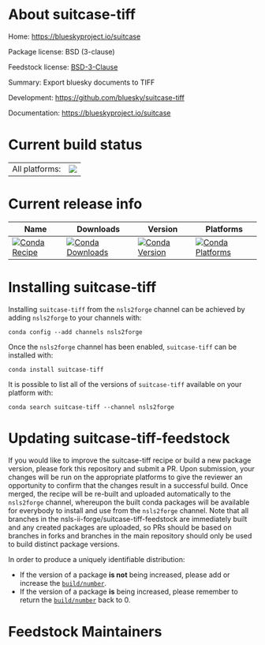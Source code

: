 About suitcase-tiff
===================

Home: https://blueskyproject.io/suitcase

Package license: BSD (3-clause)

Feedstock license: [BSD-3-Clause](https://github.com/nsls-ii-forge/suitcase-tiff-feedstock/blob/master/LICENSE.txt)

Summary: Export bluesky documents to TIFF

Development: https://github.com/bluesky/suitcase-tiff

Documentation: https://blueskyproject.io/suitcase

Current build status
====================


<table><tr><td>All platforms:</td>
    <td>
      <a href="https://dev.azure.com/nsls2forge/nsls2forge/_build/latest?definitionId=83&branchName=master">
        <img src="https://dev.azure.com/nsls2forge/nsls2forge/_apis/build/status/suitcase-tiff-feedstock?branchName=master">
      </a>
    </td>
  </tr>
</table>

Current release info
====================

| Name | Downloads | Version | Platforms |
| --- | --- | --- | --- |
| [![Conda Recipe](https://img.shields.io/badge/recipe-suitcase--tiff-green.svg)](https://anaconda.org/nsls2forge/suitcase-tiff) | [![Conda Downloads](https://img.shields.io/conda/dn/nsls2forge/suitcase-tiff.svg)](https://anaconda.org/nsls2forge/suitcase-tiff) | [![Conda Version](https://img.shields.io/conda/vn/nsls2forge/suitcase-tiff.svg)](https://anaconda.org/nsls2forge/suitcase-tiff) | [![Conda Platforms](https://img.shields.io/conda/pn/nsls2forge/suitcase-tiff.svg)](https://anaconda.org/nsls2forge/suitcase-tiff) |

Installing suitcase-tiff
========================

Installing `suitcase-tiff` from the `nsls2forge` channel can be achieved by adding `nsls2forge` to your channels with:

```
conda config --add channels nsls2forge
```

Once the `nsls2forge` channel has been enabled, `suitcase-tiff` can be installed with:

```
conda install suitcase-tiff
```

It is possible to list all of the versions of `suitcase-tiff` available on your platform with:

```
conda search suitcase-tiff --channel nsls2forge
```




Updating suitcase-tiff-feedstock
================================

If you would like to improve the suitcase-tiff recipe or build a new
package version, please fork this repository and submit a PR. Upon submission,
your changes will be run on the appropriate platforms to give the reviewer an
opportunity to confirm that the changes result in a successful build. Once
merged, the recipe will be re-built and uploaded automatically to the
`nsls2forge` channel, whereupon the built conda packages will be available for
everybody to install and use from the `nsls2forge` channel.
Note that all branches in the nsls-ii-forge/suitcase-tiff-feedstock are
immediately built and any created packages are uploaded, so PRs should be based
on branches in forks and branches in the main repository should only be used to
build distinct package versions.

In order to produce a uniquely identifiable distribution:
 * If the version of a package **is not** being increased, please add or increase
   the [``build/number``](https://docs.conda.io/projects/conda-build/en/latest/resources/define-metadata.html#build-number-and-string).
 * If the version of a package **is** being increased, please remember to return
   the [``build/number``](https://docs.conda.io/projects/conda-build/en/latest/resources/define-metadata.html#build-number-and-string)
   back to 0.

Feedstock Maintainers
=====================


